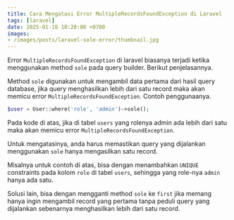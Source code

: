 ```yaml
---
title: Cara Mengatasi Error MultipleRecordsFoundException di Laravel
tags: [laravel]
date: 2025-01-18 10:20:00 +0700
images:
- /images/posts/laravel-sole-error/thumbnail.jpg
---
```


Error `MultipleRecordsFoundException` di laravel biasanya terjadi ketika menggunakan method `sole` pada query builder. Berikut penjelasannya.

<!--more-->

Method `sole` digunakan untuk mengambil data pertama dari hasil query database, jika query menghasilkan lebih dari satu record maka akan memicu error `MultipleRecordsFoundException`. Contoh penggunaanya.

```php
$user = User::where('role', 'admin')->sole();
```

Pada kode di atas, jika di tabel `users` yang rolenya admin ada lebih dari satu maka akan memicu error `MultipleRecordsFoundException`.

Untuk mengatasinya, anda harus memastikan query yang dijalankan menggunakan `sole` hanya mengasilkan satu record.

Misalnya untuk contoh di atas, bisa dengan menambahkan `UNIQUE` constraints pada kolom `role` di tabel `users`, sehingga yang role-nya `admin` hanya ada satu.

Solusi lain, bisa dengan mengganti method `sole` ke `first` jika memang hanya ingin mengambil record yang pertama tanpa peduli query yang dijalankan sebenarnya menghasilkan lebih dari satu record.